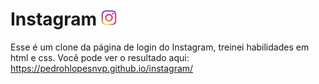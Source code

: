 # Instagram <img src="img/icone.png" width="25px" heigh="25px">
Esse é um clone da página de login do Instagram, treinei habilidades em html e css.
Você pode ver o resultado aqui: https://pedrohlopesnvp.github.io/instagram/
